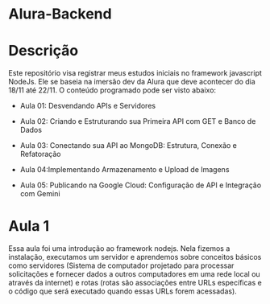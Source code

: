 # Alura-Backend

# Descrição

Este repositório visa registrar meus estudos iniciais no framework javascript NodeJs. Ele se baseia na imersão dev da Alura que deve acontecer do dia 18/11 até 22/11. O conteúdo programado pode ser visto abaixo:

* Aula 01: Desvendando APIs e Servidores

* Aula 02: Criando e Estruturando sua Primeira API com GET e Banco de Dados

* Aula 03: Conectando sua API ao MongoDB: Estrutura, Conexão e Refatoração

* Aula 04:Implementando Armazenamento e Upload de Imagens

* Aula 05: Publicando na Google Cloud: Configuração de API e Integração com Gemini

# Aula 1

Essa aula foi uma introdução ao framework nodejs. Nela fizemos a instalação, executamos um servidor e aprendemos sobre conceitos básicos como servidores (Sistema de computador projetado para processar solicitações e fornecer dados a outros computadores em uma rede local ou através da internet) e rotas (rotas são associações entre URLs específicas e o código que será executado quando essas URLs forem acessadas).
